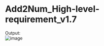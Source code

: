 # Add2Num_High-level-requirement_v1.7
Output:<br>
![image](https://github.com/user-attachments/assets/1f6b7832-9ac5-4598-96d3-efb8223aea42)
